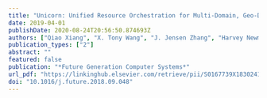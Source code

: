 ```yaml
---
title: "Unicorn: Unified Resource Orchestration for Multi-Domain, Geo-Distributed Data Analytics"
date: 2019-04-01
publishDate: 2020-08-24T20:56:50.874693Z
authors: ["Qiao Xiang", "X. Tony Wang", "J. Jensen Zhang", "Harvey Newman", "Y. Richard Yang", "Y. Jace Liu"]
publication_types: ["2"]
abstract: ""
featured: false
publication: "*Future Generation Computer Systems*"
url_pdf: "https://linkinghub.elsevier.com/retrieve/pii/S0167739X18302413"
doi: "10.1016/j.future.2018.09.048"
---
```


